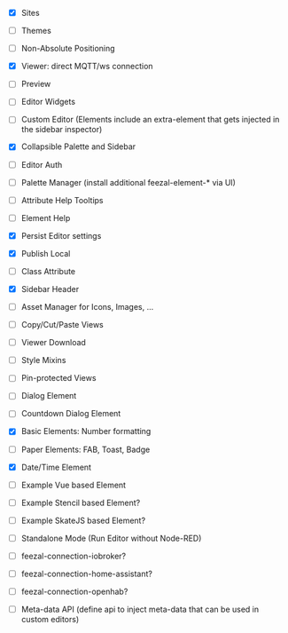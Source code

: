 * [x] Sites
* [ ] Themes
* [ ] Non-Absolute Positioning
* [x] Viewer: direct MQTT/ws connection
* [ ] Preview
* [ ] Editor Widgets
* [ ] Custom Editor (Elements include an extra-element that gets injected in the sidebar inspector)
* [x] Collapsible Palette and Sidebar
* [ ] Editor Auth
* [ ] Palette Manager (install additional feezal-element-* via UI)
* [ ] Attribute Help Tooltips
* [ ] Element Help
* [x] Persist Editor settings
* [x] Publish Local
* [ ] Class Attribute
* [x] Sidebar Header
* [ ] Asset Manager for Icons, Images, ...
* [ ] Copy/Cut/Paste Views
* [ ] Viewer Download
* [ ] Style Mixins
* [ ] Pin-protected Views


* [ ] Dialog Element
* [ ] Countdown Dialog Element
* [x] Basic Elements: Number formatting
* [ ] Paper Elements: FAB, Toast, Badge
* [x] Date/Time Element

* [ ] Example Vue based Element
* [ ] Example Stencil based Element?
* [ ] Example SkateJS based Element?

* [ ] Standalone Mode (Run Editor without Node-RED)
* [ ] feezal-connection-iobroker?
* [ ] feezal-connection-home-assistant?
* [ ] feezal-connection-openhab?
* [ ] Meta-data API (define api to inject meta-data that can be used in custom editors)
